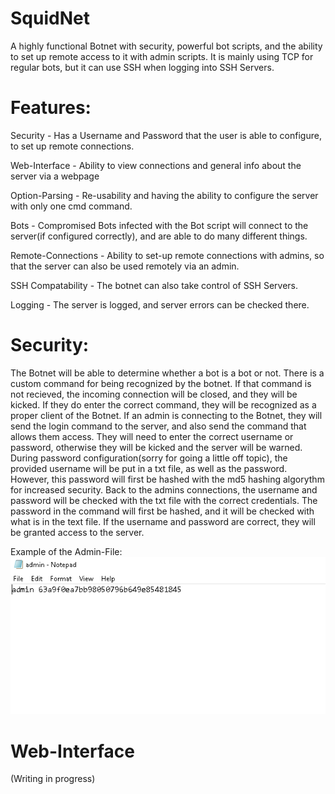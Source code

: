 # SquidNet
A highly functional Botnet with security, powerful bot scripts, and the ability to set up remote access to it with admin scripts. It is mainly using TCP for regular bots, but it can use SSH when logging into SSH Servers.

# Features:
Security - Has a Username and Password that the user is able to configure, to set up remote connections.

Web-Interface - Ability to view connections and general info about the server via a webpage

Option-Parsing - Re-usability and having the ability to configure the server with only one cmd command.

Bots - Compromised Bots infected with the Bot script will connect to the server(if configured correctly), and are able to do many different things.

Remote-Connections - Ability to set-up remote connections with admins, so that the server can also be used remotely via an admin.

SSH Compatability - The botnet can also take control of SSH Servers.

Logging - The server is logged, and server errors can be checked there.

# Security:

The Botnet will be able to determine whether a bot is a bot or not. There is a custom command for being recognized by the botnet. If that command is not recieved, the incoming connection will be closed, and they will be kicked. If they do enter the correct command, they will be recognized as a proper client of the Botnet. If an admin is connecting to the Botnet, they will send the login command to the server, and also send the command that allows them access. They will need to enter the correct username or password, otherwise they will be kicked and the server will be warned. During password configuration(sorry for going a little off topic), the provided username will be put in a txt file, as well as the password. However, this password will first be hashed with the md5 hashing algorythm for increased security. Back to the admins connections, the username and password will be checked with the txt file with the correct credentials. The password in the command will first be hashed, and it will be checked with what is in the text file. If the username and password are correct, they will be granted access to the server.

Example of the Admin-File:
![adminfile](/ex1.png)

# Web-Interface

(Writing in progress)
